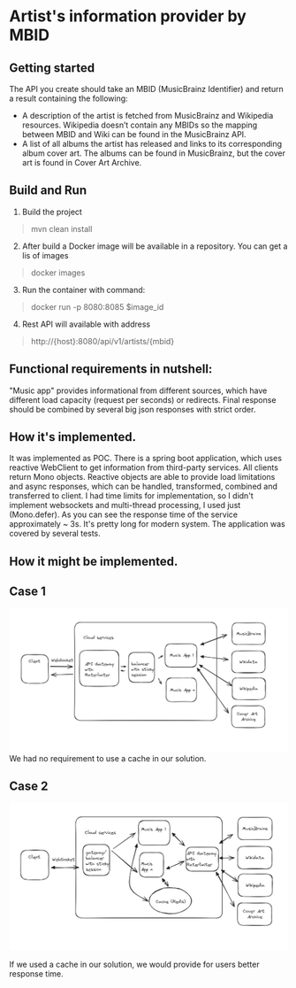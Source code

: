 # Artist's information provider by MBID 

## Getting started

The API you create should take an MBID (MusicBrainz Identifier) and return a result containing the following:
- A description of the artist is fetched from MusicBrainz and Wikipedia resources. Wikipedia doesn’t contain any MBIDs so the mapping
between MBID and Wiki can be found in the MusicBrainz API.
- A list of all albums the artist has released and links to its corresponding album cover art. The albums can be found in MusicBrainz, but
the cover art is found in Cover Art Archive.

## Build and Run
1. Build the project
>mvn clean install
2. After build a Docker image will be available in a repository. You can get a lis of images
>docker images 
3. Run the container with command:
>docker run -p 8080:8085 $image_id
4. Rest API will available with address
>http://{host}:8080/api/v1/artists/{mbid}

## Functional requirements in nutshell:
"Music app" provides informational from different sources, which have different load capacity (request per seconds) or redirects. 
Final response should be combined by several big json responses with strict order.
## How it's implemented.
It was implemented as POC.
There is a spring boot application, which uses reactive WebClient to get information from third-party services.
All clients return Mono objects. Reactive objects are able to provide load limitations and async responses, which can be handled, 
transformed, combined and transferred to client.
I had time limits for implementation, so I didn't implement websockets and multi-thread processing, I used just (Mono.defer).
As you can see the response time of the service approximately ~ 3s. It's pretty long for modern system.
The application was covered by several tests.

## How it might be implemented.
## Case 1
<img src="highleveldesign.jpg">
We had no requirement to use a cache in our solution. 

## Case 2
<img src="highleveldesign2.jpg">

If we used a cache in our solution, we would provide for users better response time. 
